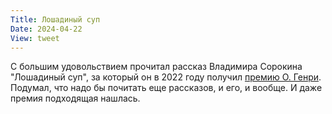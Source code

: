 ```yaml
---
Title: Лошадиный суп
Date: 2024-04-22
View: tweet
---
```


С большим удовольствием прочитал рассказ Владимира Сорокина "Лошадиный суп", за который он в 2022 году получил [премию О. Генри](https://ru.wikipedia.org/wiki/%D0%9F%D1%80%D0%B5%D0%BC%D0%B8%D1%8F_%D0%9E._%D0%93%D0%B5%D0%BD%D1%80%D0%B8). Подумал, что надо бы почитать еще рассказов, и его, и вообще. И даже премия подходящая нашлась.
